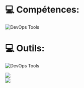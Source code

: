 
# 💻 Compétences:
<p>
  <img src="https://skillicons.dev/icons?i=html,css,javascript,typescript,angular,react,tailwind,Bootstrap" alt="DevOps Tools" />
</p>

# 💻 Outils:
<p>
  <img src="https://skillicons.dev/icons?i=git,figma,vscode,github,trello" alt="DevOps Tools" />
</p>

![](https://github-readme-streak-stats.herokuapp.com/?user=RandriamihantaJudex&theme=nightowl&hide_border=false)<br/>
![](https://github-readme-stats.vercel.app/api/top-langs/?username=RandriamihantaJudex&theme=nightowl&hide_border=false&include_all_commits=true&count_private=true&layout=compact)



